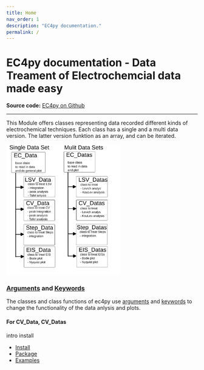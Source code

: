 ```yaml
---
title: Home
nav_order: 1
description: "EC4py documentation."
permalink: /
---
```



# EC4py documentation - Data Treament of Electrochemcial data made easy

**Source code:** [EC4py on Github](https://github.com/NordicEC/EC4py)

__________________________________
This Module offers classes representing data recorded different kinds of electrochemical techniques. Each class has a single and a multi data version. The latter version funktion as an array, and can be iterated.  
 
  <img src="class_overview.svg" width="300"> 


### [Arguments](package/ec4py_arguments.md) and [Keywords](package/ec4py_keywords.md)

The classes and class functions of ec4py use [arguments](package/ec4py_arguments.md) and [keywords](package/ec4py_keywords.md) to change the functionality of the data anlysis and plots. 



#### For CV_Data, CV_Datas


   intro
   install
   - [Install](/EC4py/install/)
   - [Package](/EC4py/package/)
   - [Examples](/EC4py/examples/)
    

